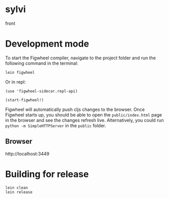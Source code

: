 # sylvi
front

# Development mode

To start the Figwheel compiler, navigate to the project folder and run the following command in the terminal:

```
lein figwheel
```

Or in repl:<br/>
```
(use 'figwheel-sidecar.repl-api)
```

```
(start-figwheel!)
```

Figwheel will automatically push cljs changes to the browser.
Once Figwheel starts up, you should be able to open the `public/index.html` page in the browser and see the changes refresh live. Alternatively, you could run `python -m SimpleHTTPServer` in the `public` folder.

## Browser
http://localhost:3449

# Building for release

```
lein clean
lein release
```
